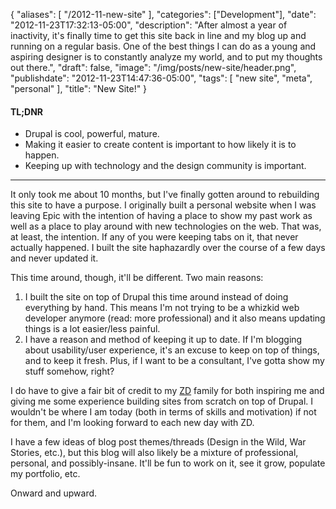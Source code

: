 {
   "aliases": [
    "/2012-11-new-site"
   ],
   "categories": ["Development"],
   "date": "2012-11-23T17:32:13-05:00",
   "description": "After almost a year of inactivity, it's finally time to get this site back in line and my blog up and running on a regular basis. One of the best things I can do as a young and aspiring designer is to constantly analyze my world, and to put my thoughts out there.",
   "draft": false,
   "image": "/img/posts/new-site/header.png",
   "publishdate": "2012-11-23T14:47:36-05:00",
   "tags": [
      "new site",
      "meta",
      "personal"
   ],
   "title": "New Site!"
}

<div class="tldnr">
  <h4>TL;DNR</h4>
  <ul>
    <li>Drupal is cool, powerful, mature.</li>
    <li>Making it easier to create content is important to how likely it is to happen.</li>
    <li>Keeping up with technology and the design community is important.</li>
  </ul>
</div>
<hr/>

It only took me about 10 months, but I've finally gotten around to rebuilding this site to have a purpose. I originally built a personal website when I was leaving Epic with the intention of having a place to show my past work as well as a place to play around with new technologies on the web. That was, at least, the intention. If any of you were keeping tabs on it, that never actually happened. I built the site haphazardly over the course of a few days and never updated it.

This time around, though, it'll be different. Two main reasons:

1. I built the site on top of Drupal this time around instead of doing everything by hand. This means I'm not trying to be a whizkid web developer anymore (read: more professional) and it also means updating things is a lot easier/less painful.
2. I have a reason and method of keeping it up to date. If I'm blogging about usability/user experience, it's an excuse to keep on top of things, and to keep it fresh. Plus, if I want to be a consultant, I've gotta show my stuff somehow, right?

I do have to give a fair bit of credit to my <a href="https://zebradog.com">ZD</a> family for both inspiring me and giving me some experience building sites from scratch on top of Drupal. I wouldn't be where I am today (both in terms of skills and motivation) if not for them, and I'm looking forward to each new day with ZD.

I have a few ideas of blog post themes/threads (Design in the Wild, War Stories, etc.), but this blog will also likely be a mixture of professional, personal, and possibly-insane. It'll be fun to work on it, see it grow, populate my portfolio, etc.

Onward and upward.
